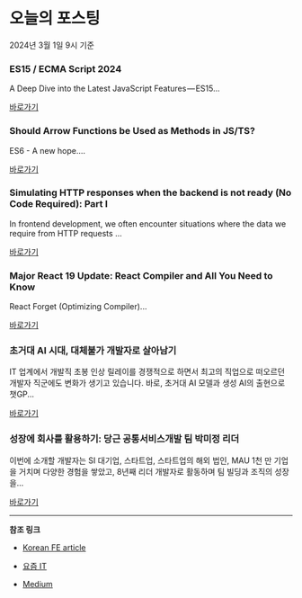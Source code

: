 # 오늘의 포스팅 
2024년 3월 1일 9시 기준 

### ES15 / ECMA Script 2024 

 A Deep Dive into the Latest JavaScript Features — ES15... 

 [바로가기](https://medium.com/m/signin?actionUrl=https%3A%2F%2Fmedium.com%2F_%2Fbookmark%2Fp%2F5b316636b8ca&operation=register&redirect=https%3A%2F%2Fblog.stackademic.com%2Fes15-ecma-script-2024-5b316636b8ca&source=---------0-84----------javascript------bookmark_preview----05244f5b_e06b_444c_9a6a_146df2c800b4-------) 

### Should Arrow Functions be Used as Methods in JS/TS? 

 ES6 - A new hope.... 

 [바로가기](https://medium.com/m/signin?actionUrl=https%3A%2F%2Fmedium.com%2F_%2Fbookmark%2Fp%2F1544a36b998a&operation=register&redirect=https%3A%2F%2Fmedium.com%2F%40tiagopog%2Fshould-arrow-functions-be-used-as-methods-in-js-ts-1544a36b998a&source=---------0-84----------typescript------bookmark_preview----76020327_3a7e_4ac7_b859_a09897aca9a2-------) 

### Simulating HTTP responses when the backend is not ready (No Code Required): Part I 

 In frontend development, we often encounter situations where the data we require from HTTP requests ... 

 [바로가기](https://medium.com/m/signin?actionUrl=https%3A%2F%2Fmedium.com%2F_%2Fbookmark%2Fp%2Ff7088e8024b7&operation=register&redirect=https%3A%2F%2Fmedium.com%2F%40cael19%2Fsimulating-http-responses-when-the-backend-is-not-ready-no-code-required-part-i-f7088e8024b7&source=---------0-84----------frontend------bookmark_preview----b41bdd0d_0650_470f_84a5_38e07a47a6c2-------) 

### Major React 19 Update: React Compiler and All You Need to Know 

 React Forget (Optimizing Compiler)... 

 [바로가기](https://medium.com/m/signin?actionUrl=https%3A%2F%2Fmedium.com%2F_%2Fbookmark%2Fp%2Fe9527773be08&operation=register&redirect=https%3A%2F%2Fmedium.com%2F%40gorkemkaramolla%2Fmajor-react-19-update-react-compiler-and-all-you-need-to-know-e9527773be08&source=---------0-84----------reactjs------bookmark_preview----253748e2_2c21_404f_a3cd_0a3336b5003d-------) 

### 초거대 AI 시대, 대체불가 개발자로 살아남기 

 IT 업계에서 개발직 초봉 인상 릴레이를 경쟁적으로 하면서 최고의 직업으로 떠오르던 개발자 직군에도 변화가 생기고 있습니다. 바로, 초거대 AI 모델과 생성 AI의 출현으로 챗GP... 

 [바로가기](https://yozm.wishket.com/magazine/detail/2477/) 

### 성장에 회사를 활용하기: 당근 공통서비스개발 팀 박미정 리더 

 이번에 소개할 개발자는 SI 대기업, 스타트업, 스타트업의 해외 법인, MAU 1천 만 기업을 거치며 다양한 경험을 쌓았고, 8년째 리더 개발자로 활동하며 팀 빌딩과 조직의 성장을... 

 [바로가기](https://yozm.wishket.com/magazine/detail/2473/) 

---

**참조 링크**

- [Korean FE article](https://kofearticle.substack.com) 

- [요즘 IT](https://yozm.wishket.com/magazine) 

- [Medium](https://medium.com) 

